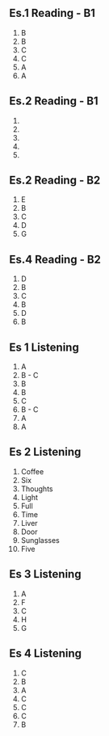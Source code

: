 ## Es.1 Reading - B1

1. B
2. B
3. C
4. C
5. A 
6. A

## Es.2 Reading - B1
1.  
2.  
3.  
4.  
5.  

## Es.2 Reading - B2
1. E
2. B
3. C
4. D
5. G

## Es.4 Reading - B2	

1. D
2. B
3. C 
4. B 
5. D
6. B


## Es 1 Listening
1. A
2. B - C
3. B 
4. B
5. C
6. B - C
7. A 
8. A 

## Es 2 Listening
1. Coffee
2. Six
3. Thoughts 
4. Light
5. Full
6. Time
7. Liver
8. Door 
9. Sunglasses 
10. Five 

## Es 3 Listening
1. A
2. F
3. C
4. H 
5. G

## Es 4 Listening
1. C
2. B
3. A 
4. C 
5. C 
6. C 
7. B
<!--stackedit_data:
eyJoaXN0b3J5IjpbLTE5NzQyMzYxMTYsLTM1MzM2OTgyMiwtMj
ExMjU4MjA5NSwyMjI5NTYxNTgsLTEyNDIzMTU4OTMsLTExNjg3
ODc0NTQsLTg2OTI0MDY0NiwtNDU5Mzg4MzM0LC03OTUxNTA0NT
YsNTUzNDYzNDgyLC0xMTYxMTExMzg2LC02MDA5MzkxMzEsLTk4
ODE5ODI0Myw3OTM3OTI2MDRdfQ==
-->
